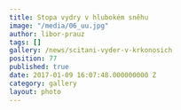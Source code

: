 ```yaml
---
title: Stopa vydry v hlubokém sněhu
image: "/media/06_uu.jpg"
author: libor-prauz
tags: []
gallery: /news/scitani-vyder-v-krkonosich
position: 77
published: true
date: 2017-01-09 16:07:48.000000000 Z
category: gallery
layout: photo
---
```

